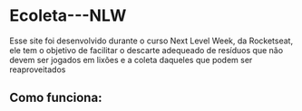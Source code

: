 # Ecoleta---NLW
Esse site foi desenvolvido durante o curso Next Level Week, da Rocketseat, ele tem o objetivo de facilitar o descarte adequeado de resíduos que não devem ser jogados em lixões e a coleta daqueles que podem ser reaproveitados
## Como funciona:
